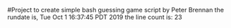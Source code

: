 #Project to create simple bash guessing game script by Peter Brennan
the rundate is, 
Tue Oct  1 16:37:45 PDT 2019
the line count is: 
23
